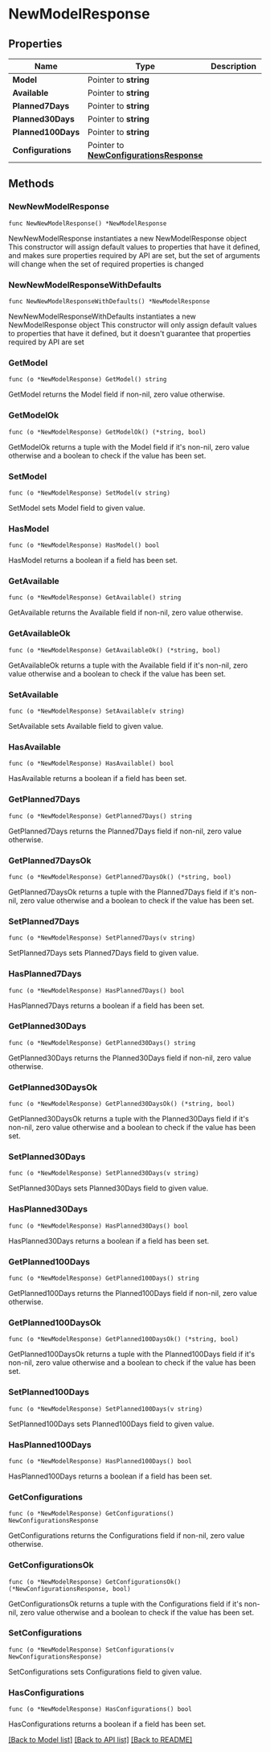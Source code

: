 # NewModelResponse

## Properties

Name | Type | Description | Notes
------------ | ------------- | ------------- | -------------
**Model** | Pointer to **string** |  | [optional] 
**Available** | Pointer to **string** |  | [optional] 
**Planned7Days** | Pointer to **string** |  | [optional] 
**Planned30Days** | Pointer to **string** |  | [optional] 
**Planned100Days** | Pointer to **string** |  | [optional] 
**Configurations** | Pointer to [**NewConfigurationsResponse**](NewConfigurationsResponse.md) |  | [optional] 

## Methods

### NewNewModelResponse

`func NewNewModelResponse() *NewModelResponse`

NewNewModelResponse instantiates a new NewModelResponse object
This constructor will assign default values to properties that have it defined,
and makes sure properties required by API are set, but the set of arguments
will change when the set of required properties is changed

### NewNewModelResponseWithDefaults

`func NewNewModelResponseWithDefaults() *NewModelResponse`

NewNewModelResponseWithDefaults instantiates a new NewModelResponse object
This constructor will only assign default values to properties that have it defined,
but it doesn't guarantee that properties required by API are set

### GetModel

`func (o *NewModelResponse) GetModel() string`

GetModel returns the Model field if non-nil, zero value otherwise.

### GetModelOk

`func (o *NewModelResponse) GetModelOk() (*string, bool)`

GetModelOk returns a tuple with the Model field if it's non-nil, zero value otherwise
and a boolean to check if the value has been set.

### SetModel

`func (o *NewModelResponse) SetModel(v string)`

SetModel sets Model field to given value.

### HasModel

`func (o *NewModelResponse) HasModel() bool`

HasModel returns a boolean if a field has been set.

### GetAvailable

`func (o *NewModelResponse) GetAvailable() string`

GetAvailable returns the Available field if non-nil, zero value otherwise.

### GetAvailableOk

`func (o *NewModelResponse) GetAvailableOk() (*string, bool)`

GetAvailableOk returns a tuple with the Available field if it's non-nil, zero value otherwise
and a boolean to check if the value has been set.

### SetAvailable

`func (o *NewModelResponse) SetAvailable(v string)`

SetAvailable sets Available field to given value.

### HasAvailable

`func (o *NewModelResponse) HasAvailable() bool`

HasAvailable returns a boolean if a field has been set.

### GetPlanned7Days

`func (o *NewModelResponse) GetPlanned7Days() string`

GetPlanned7Days returns the Planned7Days field if non-nil, zero value otherwise.

### GetPlanned7DaysOk

`func (o *NewModelResponse) GetPlanned7DaysOk() (*string, bool)`

GetPlanned7DaysOk returns a tuple with the Planned7Days field if it's non-nil, zero value otherwise
and a boolean to check if the value has been set.

### SetPlanned7Days

`func (o *NewModelResponse) SetPlanned7Days(v string)`

SetPlanned7Days sets Planned7Days field to given value.

### HasPlanned7Days

`func (o *NewModelResponse) HasPlanned7Days() bool`

HasPlanned7Days returns a boolean if a field has been set.

### GetPlanned30Days

`func (o *NewModelResponse) GetPlanned30Days() string`

GetPlanned30Days returns the Planned30Days field if non-nil, zero value otherwise.

### GetPlanned30DaysOk

`func (o *NewModelResponse) GetPlanned30DaysOk() (*string, bool)`

GetPlanned30DaysOk returns a tuple with the Planned30Days field if it's non-nil, zero value otherwise
and a boolean to check if the value has been set.

### SetPlanned30Days

`func (o *NewModelResponse) SetPlanned30Days(v string)`

SetPlanned30Days sets Planned30Days field to given value.

### HasPlanned30Days

`func (o *NewModelResponse) HasPlanned30Days() bool`

HasPlanned30Days returns a boolean if a field has been set.

### GetPlanned100Days

`func (o *NewModelResponse) GetPlanned100Days() string`

GetPlanned100Days returns the Planned100Days field if non-nil, zero value otherwise.

### GetPlanned100DaysOk

`func (o *NewModelResponse) GetPlanned100DaysOk() (*string, bool)`

GetPlanned100DaysOk returns a tuple with the Planned100Days field if it's non-nil, zero value otherwise
and a boolean to check if the value has been set.

### SetPlanned100Days

`func (o *NewModelResponse) SetPlanned100Days(v string)`

SetPlanned100Days sets Planned100Days field to given value.

### HasPlanned100Days

`func (o *NewModelResponse) HasPlanned100Days() bool`

HasPlanned100Days returns a boolean if a field has been set.

### GetConfigurations

`func (o *NewModelResponse) GetConfigurations() NewConfigurationsResponse`

GetConfigurations returns the Configurations field if non-nil, zero value otherwise.

### GetConfigurationsOk

`func (o *NewModelResponse) GetConfigurationsOk() (*NewConfigurationsResponse, bool)`

GetConfigurationsOk returns a tuple with the Configurations field if it's non-nil, zero value otherwise
and a boolean to check if the value has been set.

### SetConfigurations

`func (o *NewModelResponse) SetConfigurations(v NewConfigurationsResponse)`

SetConfigurations sets Configurations field to given value.

### HasConfigurations

`func (o *NewModelResponse) HasConfigurations() bool`

HasConfigurations returns a boolean if a field has been set.


[[Back to Model list]](../README.md#documentation-for-models) [[Back to API list]](../README.md#documentation-for-api-endpoints) [[Back to README]](../README.md)


